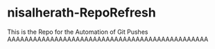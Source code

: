 # nisalherath-RepoRefresh
This is the Repo for the Automation of Git Pushes
AAAAAAAAAAAAAAAAAAAAAAAAAAAAAAAAAAAAAAAAAAAAAAA